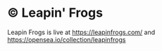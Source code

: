 # © Leapin' Frogs

Leapin Frogs is live at https://leapinfrogs.com/ and https://opensea.io/collection/leapinfrogs